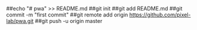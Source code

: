 ##echo "# pwa" >> README.md
##git init
##git add README.md
##git commit -m "first commit"
##git remote add origin https://github.com/pixel-lab/pwa.git
##git push -u origin master